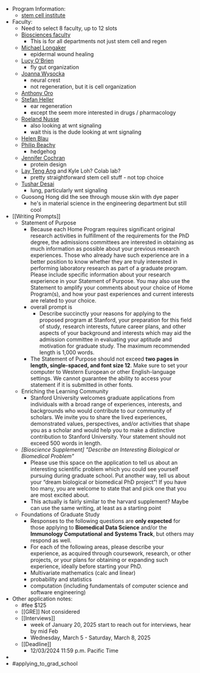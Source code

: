 - Program Information:
	- [stem cell institute](https://med.stanford.edu/stemcell)
- Faculty:
	- Need to select 8 faculty, up to 12 slots
	- [Biosciences faculty](https://biosciences.stanford.edu/program-overview/biosciences-faculty-database/)
		- This is for all departments not just stem cell and regen
	- [Michael Longaker](https://www.longakerlab.com/profiles)
		- epidermal wound healing
	- [Lucy O'Brien](https://www.stemdynamics.org/research)
		- fly gut organization
	- [Joanna Wysocka](https://wysocka.stanford.edu/)
		- neural crest
		- not regeneration, but it is cell organization
	- [Anthony Oro](https://med.stanford.edu/orolab.html)
	- [Stefan Heller](https://hellerlab-stanford.net/)
		- ear regeneration
		- except the seem more interested in drugs / pharmacology
	- [Roeland Nusse](https://web.stanford.edu/group/nusselab/cgi-bin/lab/)
		- also looking at wnt signaling
		- wait this is the dude looking at wnt signaling
	- [Helen Blau](https://med.stanford.edu/blau-lab.html)
	- [Philip Beachy](https://pbeachy.stanford.edu/)
		- hedgehog
	- [Jennifer Cochran](https://cochranlab.stanford.edu/research)
		- protein design
	- [Lay Teng Ang](https://anglab.stanford.edu/research) and Kyle Loh? Colab lab?
		- pretty straightforward stem cell stuff - not top choice
	- [Tushar Desai](https://desailab.stanford.edu/)
		- lung, particularly wnt signaling
	- Guosong Hong did the see through mouse skin with dye paper
		- he's in material science in the engineering department but still cool
- [[Writing Prompts]]
	- Statement of Purpose
		- Because each Home Program requires significant original research activities in fulfillment of the requirements for the PhD degree, the admissions committees are interested in obtaining as much information as possible about your previous research experiences. Those who already have such experience are in a better position to know whether they are truly interested in performing laboratory research as part of a graduate program. Please include specific information about your research experience in your Statement of Purpose. You may also use the Statement to amplify your comments about your choice of Home Program(s), and how your past experiences and current interests are related to your choice.
		- overall prompt is
			- Describe succinctly your reasons for applying to the proposed program at Stanford, your preparation for this field of study, research interests, future career plans, and other aspects of your background and interests which may aid the admission committee in evaluating your aptitude and motivation for graduate study. The maximum recommended length is 1,000 words.
		- The Statement of Purpose should not exceed **two pages in length, single-spaced, and font size 12**. Make sure to set your computer to Western European or other English-language settings. We cannot guarantee the ability to access your statement if it is submitted in other fonts.
	- Enriching the Learning Community
		- Stanford University welcomes graduate applications from individuals with a broad range of experiences, interests, and backgrounds who would contribute to our community of scholars. We invite you to share the lived experiences, demonstrated values, perspectives, and/or activities that shape you as a scholar and would help you to make a distinctive contribution to Stanford University. Your statement should not exceed 500 words in length.
	- *[Bioscience Supplement] "Describe an Interesting Biological or Biomedical Problem"*
		- Please use this space on the application to tell us about an interesting scientific problem which you could see yourself pursuing during graduate school. Put another way, tell us about your “dream biological or biomedical PhD project”! If you have too many, you are welcome to state that and pick one that you are most excited about.
		- This actually is fairly similar to the harvard supplement? Maybe can use the same writing, at least as a starting point
	- Foundations of Graduate Study
		- Responses to the following questions are **only expected** for those applying to **Biomedical Data Science** and/or the **Immunology Computational and Systems Track**, but others may respond as well.
		- For each of the following areas, please describe your experience, as acquired through coursework, research, or other projects, or your plans for obtaining or expanding such experience, ideally before starting your PhD.
		- Multivariate mathematics (calc and linear)
		- probability and statistics
		- computation (including fundamentals of computer science and software engineering)
- Other application notes:
	- #fee $125
	- [[GRE]] Not considered
	- [[Interviews]]
		- week of January 20, 2025 start to reach out for interviews, hear by mid Feb
		- Wednesday, March 5 - Saturday, March 8, 2025
	- [[Deadline]]
		- 12/03/2024 11:59 p.m. Pacific Time
-
- #applying_to_grad_school